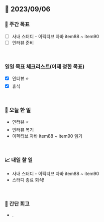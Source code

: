 ## 📅 2023/09/06


### 👏 주간 목표

- [ ] 사내 스터디 - 이펙티브 자바 item88 ~ item90
- [ ] 인터뷰 준비

<br/>

### 일일 목표 체크리스트(어제 정한 목표)

- [x] 인터뷰 ⭐️
- [x] 휴식

<br/>

### 💯 오늘 한 일

- 인터뷰 ⭐️
- 인터뷰 복기
- 이펙티브 자바 item88 ~ item90 읽기

<br/>

### 📈 내일 할 일

- 사내 스터디 - 이펙티브 자바 item88 ~ item90
- 스터디 종료 회식!

<br/>

### 🤔 간단 회고

- .
 
